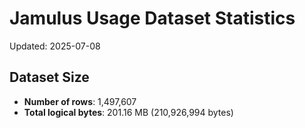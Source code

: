 # Jamulus Usage Dataset Statistics

Updated: 2025-07-08

## Dataset Size
- **Number of rows**: 1,497,607
- **Total logical bytes**: 201.16 MB (210,926,994 bytes)
